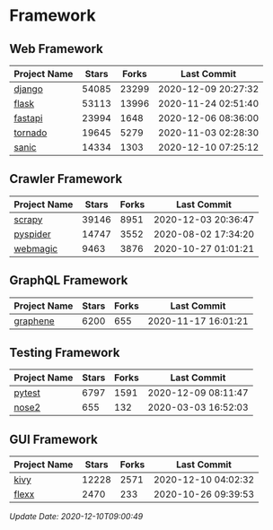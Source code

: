 # Framework

## Web Framework
| Project Name | Stars | Forks | Last Commit |
| ------------ | ----- | ----- | ----------- |
| [django](https://github.com/django/django) | 54085 | 23299 | 2020-12-09 20:27:32 |
| [flask](https://github.com/pallets/flask) | 53113 | 13996 | 2020-11-24 02:51:40 |
| [fastapi](https://github.com/tiangolo/fastapi) | 23994 | 1648 | 2020-12-06 08:36:00 |
| [tornado](https://github.com/tornadoweb/tornado) | 19645 | 5279 | 2020-11-03 02:28:30 |
| [sanic](https://github.com/huge-success/sanic) | 14334 | 1303 | 2020-12-10 07:25:12 |

## Crawler Framework
| Project Name | Stars | Forks | Last Commit |
| ------------ | ----- | ----- | ----------- |
| [scrapy](https://github.com/scrapy/scrapy) | 39146 | 8951 | 2020-12-03 20:36:47 |
| [pyspider](https://github.com/binux/pyspider) | 14747 | 3552 | 2020-08-02 17:34:20 |
| [webmagic](https://github.com/code4craft/webmagic) | 9463 | 3876 | 2020-10-27 01:01:21 |

## GraphQL Framework
| Project Name | Stars | Forks | Last Commit |
| ------------ | ----- | ----- | ----------- |
| [graphene](https://github.com/graphql-python/graphene) | 6200 | 655 | 2020-11-17 16:01:21 |

## Testing Framework
| Project Name | Stars | Forks | Last Commit |
| ------------ | ----- | ----- | ----------- |
| [pytest](https://github.com/pytest-dev/pytest) | 6797 | 1591 | 2020-12-09 08:11:47 |
| [nose2](https://github.com/nose-devs/nose2) | 655 | 132 | 2020-03-03 16:52:03 |

## GUI Framework
| Project Name | Stars | Forks | Last Commit |
| ------------ | ----- | ----- | ----------- |
| [kivy](https://github.com/kivy/kivy) | 12228 | 2571 | 2020-12-10 04:02:32 |
| [flexx](https://github.com/flexxui/flexx) | 2470 | 233 | 2020-10-26 09:39:53 |

*Update Date: 2020-12-10T09:00:49*